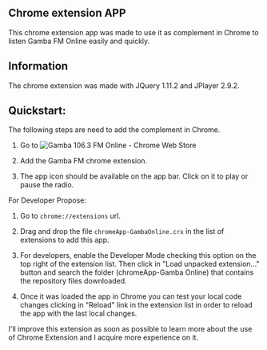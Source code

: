 ## Chrome extension APP

This chrome extension app was made to use it as complement in Chrome to listen Gamba FM Online easily and quickly.

## Information

The chrome extension was made with JQuery 1.11.2 and JPlayer 2.9.2.

## Quickstart:

The following steps are need to add the complement in Chrome.

1) Go to ![Gamba 106.3 FM Online - Chrome Web Store](https://chrome.google.com/webstore/detail/gamba-1063-fm-online/fkfjmigadmikjjjgikhnnenojifcgffb)

2) Add the Gamba FM chrome extension.

3) The app icon should be available on the app bar. Click on it to play or pause the radio.

For Developer Propose:

1) Go to `chrome://extensions` url.

2) Drag and drop the file `chromeApp-GambaOnline.crx` in the list of extensions to add this app.

3) For developers, enable the Developer Mode checking this option on the top right of the extension list. Then click in "Load unpacked extension..." button and search the folder (chromeApp-Gamba Online) that contains the repository files downloaded.

4) Once it was loaded the app in Chrome you can test your local code changes clicking in "Reload" link in the extension list in order to reload the app with the last local changes.


I'll improve this extension as soon as possible to learn more about the use of Chrome Extension and I acquire more experience on it.
